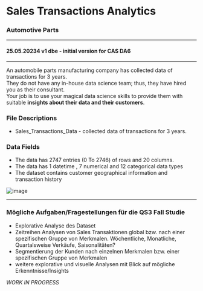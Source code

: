 # Sales Transactions Analytics  
### Automotive Parts
---  
#### 25.05.20234 v1 dbe - initial version for CAS DA6
---  
An automobile parts manufacturing company has collected data of transactions for 3 years.  
They do not have any in-house data science team; thus, they have hired you as their consultant.   
Your job is to use your magical data science skills to provide them with suitable **insights about their data and their customers**.


### File Descriptions  
+ Sales_Transactions_Data - collected data of transactions for 3 years.


### Data Fields   
+ The data has 2747 entries (0 To 2746) of rows and 20 columns. 
+ The data has 1 datetime , 7 numerical and 12 categorical data types 
+ The dataset contains customer geographical information and transaction history

![image](https://github.com/sawubona-gmbh/CAS-DA/assets/52699611/816f6bd4-b3f3-4f73-af43-0f97cac4e4ba)


---   
### Mögliche Aufgaben/Fragestellungen für die QS3 Fall Studie    
+ Explorative Analyse des Dataset 
+ Zeitreihen Analysen von Sales Transaktionen global bzw. nach einer spezifischen Gruppe von Merkmalen. Wöchentliche, Monatliche, Quartalsweise Verkäufe, Saisonalitäten?
+ Segmentierung der Kunden nach einzelnen Merkmalen bzw. einer spezifischen Gruppe von Merkmalen   
+ weitere explorative und visuelle Analysen mit Blick auf mögliche Erkenntnisse/Insights 



*WORK IN PROGRESS*    

